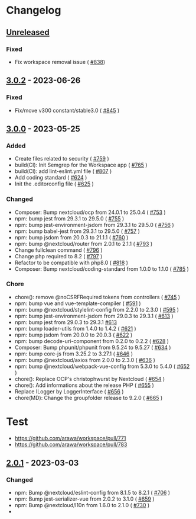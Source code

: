 # Changelog

## [Unreleased]

### Fixed

- Fix workspace removal issue ( [#838](https://github.com/arawa/workspace/pull/838))

## [3.0.2] - 2023-06-26

### Fixed

- Fix/move v300 constant/stable3.0 ( [#845](https://github.com/arawa/workspace/pull/845) )

## [3.0.0] - 2023-05-25

### Added

- Create files related to security ( [#759](https://github.com/arawa/workspace/pull/759) )
- build(CI): Init Semgrep for the Workspace app ( [#765](https://github.com/arawa/workspace/pull/765) )
- build(CI): add lint-eslint.yml file ( [#807](https://github.com/arawa/workspace/pull/807) )
- Add coding standard ( [#624](https://github.com/arawa/workspace/pull/624) )
- Init the .editorconfig file ( [#625](https://github.com/arawa/workspace/pull/625) )

### Changed

- Composer: Bump nextcloud/ocp from 24.0.1 to 25.0.4 ( [#753](https://github.com/arawa/workspace/pull/753) )
- npm: bump jest from 29.3.1 to 29.5.0 ( [#755](https://github.com/arawa/workspace/pull/755) )
- npm: bump jest-environment-jsdom from 29.3.1 to 29.5.0 ( [#756](https://github.com/arawa/workspace/pull/756) )
- npm: bump babel-jest from 29.3.1 to 29.5.0 ( [#757](https://github.com/arawa/workspace/pull/757) )
- npm: bump jsdom from 20.0.3 to 21.1.1 ( [#760](https://github.com/arawa/workspace/pull/760) )
- npm: bump @nextcloud/router from 2.0.1 to 2.1.1 ( [#793](https://github.com/arawa/workspace/pull/793) )
- Change fullclean command ( [#796](https://github.com/arawa/workspace/pull/796) )
- Change php required to 8.2 ( [#797](https://github.com/arawa/workspace/pull/797) )
- Refactor to be compatible with php8.0 ( [#818](https://github.com/arawa/workspace/pull/818) )
- Composer: Bump nextcloud/coding-standard from 1.0.0 to 1.1.0 ( [#785](https://github.com/arawa/workspace/pull/785) )

### Chore

- chore(): remove @noCSRFRequired tokens from controllers ( [#745](https://github.com/arawa/workspace/pull/745) )
- npm: bump vue and vue-template-compiler ( [#591](https://github.com/arawa/workspace/pull/591) )
- npm: bump @nextcloud/stylelint-config from 2.2.0 to 2.3.0 ( [#595](https://github.com/arawa/workspace/pull/595) )
- npm: bump jest-environment-jsdom from 29.0.3 to 29.3.1 ( [#613](https://github.com/arawa/workspace/pull/613) )
- npm: bump jest from 29.0.3 to 29.3.1 [#613](https://github.com/arawa/workspace/pull/614)
- npm: bump loader-utils from 1.4.0 to 1.4.2 ( [#621](https://github.com/arawa/workspace/pull/621) )
- npm: bump jsdom from 20.0.0 to 20.0.3 ( [#622](https://github.com/arawa/workspace/pull/622) )
- npm: bump decode-uri-component from 0.2.0 to 0.2.2 ( [#628](https://github.com/arawa/workspace/pull/628) )
- Composer: Bump phpunit/phpunit from 9.5.24 to 9.5.27 ( [#634](https://github.com/arawa/workspace/pull/634) )
- npm: bump core-js from 3.25.2 to 3.27.1 ( [#646](https://github.com/arawa/workspace/pull/646) )
- npm: bump @nextcloud/axios from 2.0.0 to 2.3.0 ( [#636](https://github.com/arawa/workspace/pull/636) )
- npm: bump @nextcloud/webpack-vue-config from 5.3.0 to 5.4.0 ( [#652](https://github.com/arawa/workspace/pull/652) )
- chore(): Replace OCP's christophwurst by Nextcloud ( [#654](https://github.com/arawa/workspace/pull/654) )
- chore(): Add informations about the release PHP ( [#655](https://github.com/arawa/workspace/pull/655) )
- Replace ILogger by LoggerInterface ( [#656](https://github.com/arawa/workspace/pull/656) )
- chore(MD): Change the groupfolder release to 9.2.0 ( [#665](https://github.com/arawa/workspace/pull/665) )

# Test
- https://github.com/arawa/workspace/pull/771
- https://github.com/arawa/workspace/pull/783

## [2.0.1] - 2023-03-03

### Changed

-  npm: Bump @nextcloud/eslint-config from 8.1.5 to 8.2.1 ( [#706](https://github.com/arawa/workspace/pull/706) )
- npm: Bump jest-serializer-vue from 2.0.2 to 3.1.0 ( [#659](https://github.com/arawa/workspace/pull/659) )
- npm: Bump @nextcloud/l10n from 1.6.0 to 2.1.0 ( [#730](https://github.com/arawa/workspace/pull/730) )
- 


[Unreleased]: https://github.com/arawa/workspace/compare/v3.0.2...main
[3.0.2]: https://github.com/arawa/workspace/compare/v3.0.0...3.0.2
[3.0.0]: https://github.com/arawa/workspace/compare/v2.0.1...3.0.0
[2.0.1]: https://github.com/arawa/workspace/releases/tag/v2.0.1
